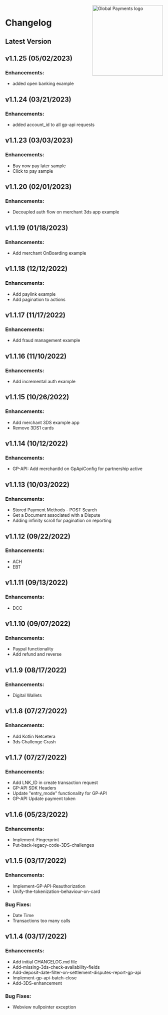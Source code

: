 <a href="https://github.com/globalpayments" target="_blank">
    <img src="https://developer.globalpay.com/static/media/logo.dab7811d.svg" alt="Global Payments logo" title="Global Payments" align="right" width="225" />
</a>

# Changelog

## Latest Version

## v1.1.25 (05/02/2023)

### Enhancements:

* added open banking example

## v1.1.24 (03/21/2023)

### Enhancements:

* added account_id to all gp-api requests

## v1.1.23 (03/03/2023)

### Enhancements:

* Buy now pay later sample
* Click to pay sample

## v1.1.20 (02/01/2023)

### Enhancements:

* Decoupled auth flow on merchant 3ds app example

## v1.1.19 (01/18/2023)

### Enhancements:

* Add merchant OnBoarding example

## v1.1.18 (12/12/2022)

### Enhancements:

* Add paylink example
* Add pagination to actions

## v1.1.17 (11/17/2022)

### Enhancements:

* Add fraud management example

## v1.1.16 (11/10/2022)

### Enhancements:

* Add incremental auth example

## v1.1.15 (10/26/2022)

### Enhancements:

* Add merchant 3DS example app
* Remove 3DS1 cards

## v1.1.14 (10/12/2022)

### Enhancements:

* GP-API: Add merchantId on GpApiConfig for partnership active

## v1.1.13 (10/03/2022)

### Enhancements:

* Stored Payment Methods - POST Search
* Get a Document associated with a Dispute
* Adding infinity scroll for pagination on reporting

## v1.1.12 (09/22/2022)

### Enhancements:

* ACH
* EBT

## v1.1.11 (09/13/2022)

### Enhancements:

* DCC

## v1.1.10 (09/07/2022)

### Enhancements:

* Paypal functionality
* Add refund and reverse

## v1.1.9 (08/17/2022)

### Enhancements:

* Digital Wallets

## v1.1.8 (07/27/2022)

### Enhancements:

* Add Kotlin Netcetera
* 3ds Challenge Crash

## v1.1.7 (07/27/2022)

### Enhancements:

* Add LNK_ID in create transaction request
* GP-API SDK Headers
* Update "entry_mode" functionality for GP-API
* GP-API Update payment token

## v1.1.6 (05/23/2022)

### Enhancements:

* Implement-Fingerprint
* Put-back-legacy-code-3DS-challenges

## v1.1.5 (03/17/2022)

### Enhancements:

* Implement-GP-API-Reauthorization
* Unify-the-tokenization-behaviour-on-card
   
### Bug Fixes:

* Date Time 
* Transactions too many calls

## v1.1.4 (03/17/2022)

### Enhancements:

* Add initial CHANGELOG.md file
* Add-missing-3ds-check-availability-fields
* Add-deposit-date-filter-on-settlement-disputes-report-gp-api
* Implement-gp-api-batch-close
* Add-3DS-enhancement

### Bug Fixes:

* Webview nullpointer exception
